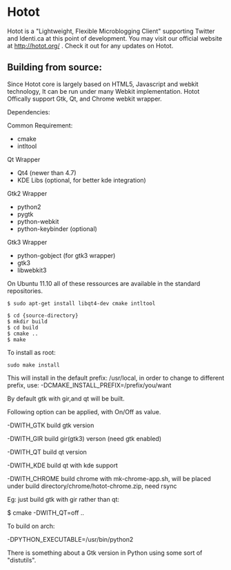 # Hotot
Hotot is a "Lightweight, Flexible Microblogging Client" supporting
Twitter and Identi.ca at this point of development. You may visit our
official website at http://hotot.org/ . Check it out for any updates
on Hotot.

## Building from source:
Since Hotot core is largely based on HTML5, Javascript and webkit technology,
It can be run under many Webkit implementation. Hotot Offically support Gtk,
Qt, and Chrome webkit wrapper.

Dependencies:

Common Requirement:
* cmake
* intltool

Qt Wrapper
* Qt4 (newer than 4.7)
* KDE Libs (optional, for better kde integration)

Gtk2 Wrapper
* python2
* pygtk
* python-webkit
* python-keybinder (optional)

Gtk3 Wrapper
* python-gobject (for gtk3 wrapper)
* gtk3
* libwebkit3

On Ubuntu 11.10 all of these ressources are available in the standard repositories.

```shell
$ sudo apt-get install libqt4-dev cmake intltool

$ cd {source-directory}
$ mkdir build
$ cd build
$ cmake ..
$ make
```

To install as root:

```
sudo make install
```

This will install in the default prefix: /usr/local, in order to change to different prefix, use:
-DCMAKE_INSTALL_PREFIX=/prefix/you/want

By default gtk with gir,and qt will be built.

Following option can be applied, with On/Off as value.

-DWITH_GTK build gtk version

-DWITH_GIR build gir(gtk3) verson (need gtk enabled)

-DWITH_QT build qt version

-DWITH_KDE build qt with kde support

-DWITH_CHROME build chrome with mk-chrome-app.sh, will be placed under build directory/chrome/hotot-chrome.zip, need rsync

Eg: just build gtk with gir rather than qt:

$ cmake -DWITH_QT=off ..

To build on arch:

-DPYTHON_EXECUTABLE=/usr/bin/python2


There is something about a Gtk version in Python using some sort of
"distutils".

